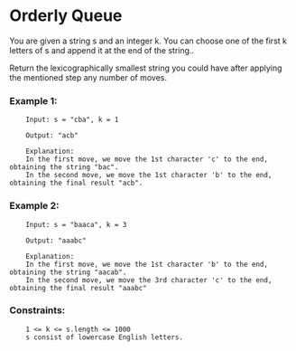#   Orderly Queue

You are given a string s and an integer k. You can choose one of the first k letters of s and append it at the end of the string..

Return the lexicographically smallest string you could have after applying the mentioned step any number of moves.

 

### Example 1:

        Input: s = "cba", k = 1

        Output: "acb"

        Explanation: 
        In the first move, we move the 1st character 'c' to the end, obtaining the string "bac".
        In the second move, we move the 1st character 'b' to the end, obtaining the final result "acb".





### Example 2:

        Input: s = "baaca", k = 3

        Output: "aaabc"

        Explanation: 
        In the first move, we move the 1st character 'b' to the end, obtaining the string "aacab".
        In the second move, we move the 3rd character 'c' to the end, obtaining the final result "aaabc"

### Constraints:

        1 <= k <= s.length <= 1000
        s consist of lowercase English letters.


